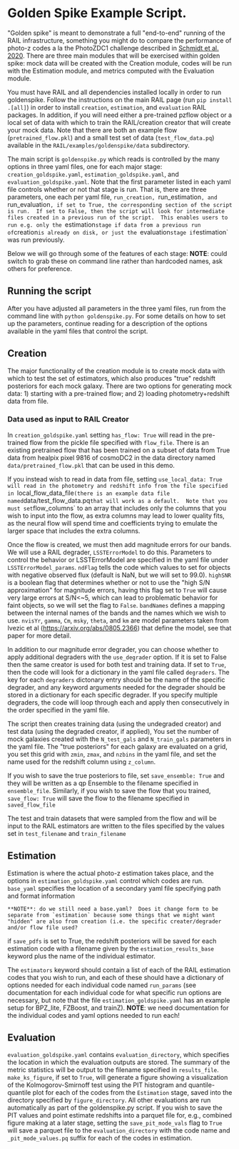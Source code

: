 # Golden Spike Example Script.

"Golden spike" is meant to demonstrate a full "end-to-end" running of the RAIL infrastructure, something you might do to compare the performance of photo-z codes a la the PhotoZDC1 challenge described in [Schmidt et al. 2020](https://ui.adsabs.harvard.edu/abs/2020MNRAS.499.1587S/abstract).  There are three main modules that will be exercised within golden spike: mock data will be created with the Creation module, codes will be run with the Estimation module, and metrics computed with the Evaluation module.

You must have RAIL and all dependencies installed locally in order to run goldenspike.  Follow the instructions on the main RAIL page (run `pip install .[all]`) in order to install `creation`, `estimation`, and `evaluation` RAIL packages.  In addition, if you will need either a pre-trained pzflow object or a local set of data with which to train the RAIL/creation creator that will create your mock data.  Note that there are both an example flow (`pretrained_flow.pkl`) and a small test set of data (`test_flow_data.pq`) available in the `RAIL/examples/goldenspike/data` subdirectory.

The main script is `goldenspike.py` which reads is controlled by the many options in three yaml files, one for each major stage: `creation_goldspike.yaml`, `estimation_goldspike.yaml`, and `evaluation_goldspike.yaml`. Note that the first parameter listed in each yaml file controls whether or not that stage is run.  That is, there are three parameters, one each per yaml file, `run_creation, `run_estimation`, and `run_evaluation`, if set to True, the corresponding section of the script is run.  If set to False, then the script will look for intermediate files created in a previous run of the script.  This enables users to run e.g. only the `estimation` stage if data from a previous run of `creation` is already on disk, or just the  `evaluation` stage if `estimation` was run previously.  

Below we will go through some of the features of each stage:
**NOTE**: could switch to grab these on command line rather than hardcoded names, ask others for preference.

## Running the script
After you have adjusted all parameters in the three yaml files, run from the command line with `python goldenspike.py`.  For some details on how to set up the parameters, continue reading for a description of the options available in the yaml files that control the script.


## Creation
The major functionality of the creation module is to create mock data with which to test the set of estimators, which also produces "true" redshift posteriors for each mock galaxy.  There are two options for generating mock data: 1) starting with a pre-trained flow; and 2) loading photometry+redshift data from file.  

### Data used as input to RAIL Creator
In `creation_goldspike.yaml` setting `has_flow: True` will read in the pre-trained flow from the pickle file specified with `flow_file`.  There is an existing pretrained flow that has been trained on a subset of data from True data from healpix pixel 9816 of cosmoDC2 in the data directory named `data/pretrained_flow.pkl` that can be used in this demo.

If you instead wish to read in data from file, setting `use_local_data: True will read in the photometry and redshift info from the file specified in `local_flow_data_file` (there is an example data file named `data/test_flow_data.pq` that will work as a default.  Note that you must set `flow_columns` to an array that includes only the columns that you wish to input into the flow, as extra columns may lead to lower quality fits, as the neural flow will spend time and coefficients trying to emulate the larger space that includes the extra columns.

Once the flow is created, we must then add magnitude errors for our bands.  We will use a RAIL degrader, `LSSTErrorModel` to do this.  Parameters to control the behavior or LSSTErrorModel are specified in the yaml file under `LSSTErrorModel_params`.  `ndFlag` tells the code which values to set for objects with negative observed flux (default is NaN, but we will set to 99.0).  `highSNR` is a boolean flag that determines whether or not to use the "high S/N approximation" for magnitude errors, having this flag set to `True` will cause very large errors at S/N<~5, which can lead to problematic behavior for faint objects, so we will set the flag to `False`.  `bandNames` defines a mapping between the internal names of the bands and the names which we wish to use.  `nvisYr`, `gamma`, `Cm`, `msky`, `theta`, and `km` are model parameters taken from Ivezic et al (https://arxiv.org/abs/0805.2366) that define the model, see that paper for more detail.

In addition to our magnitude error degrader, you can choose whether to apply additional degraders with the `use_degrader` option. If it is set to False then the same creator is used for both test and training data.  If set to `True`, then the code will look for a dictionary in the yaml file called `degraders`.  The key for each `degraders` dictonary entry should be the name of the specific degrader, and any keyword arguments needed for the degrader should be stored in a dictionary for each specific degrader.  If you specify multiple degraders, the code will loop through each and apply then consecutively in the order specified in the yaml file.

The script then creates training data (using the undegraded creator) and test data (using the degraded creator, if applied), You set the number of mock galaxies created with the `N_test_gals` and `N_train_gals` parameters in the yaml file.
The "true posteriors" for each galaxy are evaluated on a grid, you set this grid with `zmin`, `zmax`, and `nzbins` in the yaml file, and set the name used for the redshift column using `z_column`.

If you wish to save the true posteriors to file, set `save_ensemble: True` and they will be written as a qp Ensemble to the filename specified in `ensemble_file`.  Similarly, if you wish to save the flow that you trained, `save_flow: True` will save the flow to the filename specified in `saved_flow_file`

The test and train datasets that were sampled from the flow and will be input to the RAIL estimators are written to the files specified by the values set in `test_filename` and `train_filename`

## Estimation
Estimation is where the actual photo-z estimation takes place, and the options in `estimation_goldspike.yaml` control which codes are run.
`base_yaml` specifies the location of a secondary yaml file specifying path and format information
```
**NOTE**: do we still need a base.yaml?  Does it change form to be separate from `estimation` because some things that we might want "hidden" are also from creation (i.e. the specific creater/degrader and/or flow file used?
```

if `save_pdfs` is set to True, the redshift posteriors will be saved for each estimation code with a filename given by the `estimation_results_base` keyword plus the name of the individual estimator.

The `estimators` keyword should contain a list of each of the RAIL estimation codes that you wish to run, and each of these should have a dictionary of options needed for each individual code named `run_params` (see documentation for each individual code for what specific run options are necessary, but note that the file `estimation_goldspike.yaml` has an example setup for BPZ_lite, FZBoost, and trainZ).
**NOTE**: we need documentation for the individual codes and yaml options needed to run each!

## Evaluation

`evaluation_goldspike.yaml` contains `evaluation_directory`, which specifies the location in which the evaluation outputs are stored. The summary of the metric statistics will be output to the filename specified in `results_file`.  `make_ks_figure`, if set to `True`, will generate a figure showing a visualization of the Kolmogorov-Smirnoff test using the PIT histogram and quantile-quantile plot for each of the codes from the `Estimation` stage, saved into the directory specified by `figure_directory`.  All other evaluations are run automatically as part of the goldenspike.py script.  If you wish to save the PIT values and point estimate redshifts into a parquet file for, e.g., combined figure making at a later stage, setting the `save_pit_mode_vals` flag to `True` will save a parquet file to the `evaluation_directory` with the code name and `_pit_mode_values.pq` suffix for each of the codes in estimation. 
